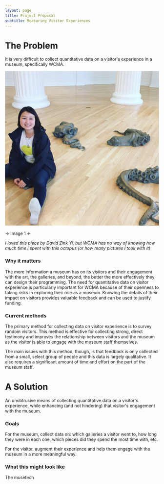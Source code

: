 ```yaml
---
layout: page
title: Project Proposal
subtitle: Measuring Visitor Experiences
---
```


# The Problem
It is very difficult to collect quantitative data on a visitor's experience in a museum, specifically WCMA.

![octo](/img/project/octopus.jpg)

-> Image 1 <-

*I loved this piece by David Zink Yi, but WCMA has no way of knowing how much time I spent with this octopus (or how many pictures I took with it)*

### Why it matters
The more information a museum has on its visitors and their engagement with the art, the galleries, and beyond, the better the more effectively they can design their programming. The need for quantitative data on visitor experience is particularly important for WCMA because of their openness to taking risks in exploring their role as a museum. Knowing the details of their impact on visitors provides valuable feedback and can be used to justify funding.

### Current methods
The primary method for collecting data on visitor experience is to survey random visitors. This method is effective for collecting strong, direct testimony and improves the relationship between visitors and the museum as the visitor is able to engage with the museum staff themselves.

The main issues with this method, though, is that feedback is only collected from a small, select group of people and this data is largely qualitative. It also requires a significant amount of time and effort on the part of the museum staff.

# A Solution
An unobtrusive means of collecting quantitative data on a visitor's experience, while enhancing (and not hindering) that visitor's engagement with the museum.

### Goals
For the museum, collect data on: which galleries a visitor went to, how long they were in each one, which pieces did they spend the most time with, etc.

For the visitor, augment their experience and help them engage with the museum in a more meaningful way.

### What this might look like
The musetech
